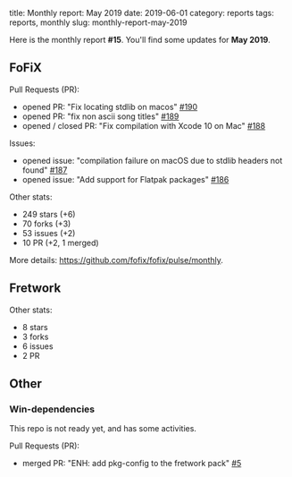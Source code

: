 title: Monthly report: May 2019
date: 2019-06-01
category: reports
tags: reports, monthly
slug: monthly-report-may-2019

Here is the monthly report **#15**. You'll find some updates for **May 2019**.


## FoFiX

Pull Requests (PR):

- opened PR: "Fix locating stdlib on macos" [#190](https://github.com/fofix/fofix/pull/190)
- opened PR: "fix non ascii song titles" [#189](https://github.com/fofix/fofix/pull/189)
- opened / closed PR: "Fix compilation with Xcode 10 on Mac" [#188](https://github.com/fofix/fofix/pull/188)

Issues:

- opened issue: "compilation failure on macOS due to stdlib headers not found" [#187](https://github.com/fofix/fofix/issues/187)
- opened issue: "Add support for Flatpak packages" [#186](https://github.com/fofix/fofix/issues/186)

Other stats:

- 249 stars (+6)
- 70 forks (+3)
- 53 issues (+2)
- 10 PR (+2, 1 merged)


More details: <https://github.com/fofix/fofix/pulse/monthly>.


## Fretwork

Other stats:

- 8 stars
- 3 forks
- 6 issues
- 2 PR


## Other

### Win-dependencies

This repo is not ready yet, and has some activities.


Pull Requests (PR):

- merged PR: "ENH: add pkg-config to the fretwork pack" [#5](https://github.com/fofix/win-dependencies/pull/5)
